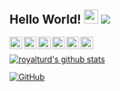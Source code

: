 
## Hello World! <img src="https://raw.githubusercontent.com/iampavangandhi/iampavangandhi/master/gifs/Hi.gif" width="25px"> <img src="https://komarev.com/ghpvc/?username=PratyakshM"></h2>
 
<a href="mailto:hello.samridhh.rudra@hotmail.com" target="_blank">
  <img align="left" alt="royalturd's Email" width="22px" src="https://cdn.jsdelivr.net/npm/simple-icons@v3/icons/gmail.svg" />
</a>
<a href="https://github.com/royalturd" target="_blank">
  <img align="left" alt="royalturd's Github" width="22px" src="https://cdn.jsdelivr.net/npm/simple-icons@v3/icons/github.svg" />
</a>
<a href="https://www.instagram.com/pixelated_juvenile" target="_blank">
  <img align="left" alt="Rudra's Instagram" width="22px" src="https://cdn.jsdelivr.net/npm/simple-icons@v3/icons/instagram.svg" />
</a>
<a href="https://twitter.com/Pixelatedjuven?s=09" target="_blank">
  <img align="left" alt="Rudra's Twitter" width="22px" src="https://cdn.jsdelivr.net/npm/simple-icons@v3/icons/twitter.svg" />
</a>
<a href="https://t.me/Royal_Turd" target="_blank">
  <img align="left" alt="Rudra's Telegram" width="22px" src="https://cdn.jsdelivr.net/npm/simple-icons@v3/icons/telegram.svg" />
</a>
<a href="https://www.behance.net/pixelatedj1fe8" target="_blank">
  <img align="left" alt="Rudra's Behance" width="22px" src="https://cdn.jsdelivr.net/npm/simple-icons@v3/icons/behance.svg" />
</a>
<br />


[![royalturd's github stats](https://github-readme-stats.vercel.app/api?username=royalturd)](https://github.com/royalturd)  

[![GitHub](https://img.shields.io/badge/dynamic/json?logo=github&label=GitHub+Followers&labelColor=282c34&color=181717&query=%24.data.totalSubs&url=https%3A%2F%2Fapi.spencerwoo.com%2Fsubstats%2F%3Fsource%3Dgithub%26queryKey%3Djustaprudev&longCache=true)](https://github.com/royalturd)





